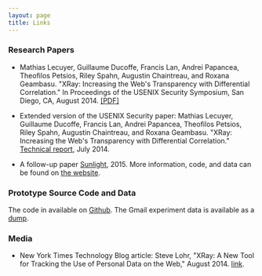 ```yaml
---
layout: page
title: Links
---
```


### Research Papers

* Mathias Lecuyer, Guillaume Ducoffe, Francis Lan, Andrei Papancea,
Theofilos Petsios, Riley Spahn, Augustin Chaintreau, and Roxana Geambasu. 
"XRay: Increasing the Web's Transparency with Differential Correlation."
In Proceedings of the USENIX Security Symposium, San Diego, CA, August 2014.
<a href="{{ site.baseurl }}/public/usenix14lecuyer.pdf" target="_top">[PDF]</a>

* Extended version of the USENIX Security paper:
Mathias Lecuyer, Guillaume Ducoffe, Francis Lan, Andrei Papancea,
Theofilos Petsios, Riley Spahn, Augustin Chaintreau, and Roxana Geambasu.
"XRay: Increasing the Web's Transparency with Differential Correlation."
<a href="http://arxiv.org/abs/1407.2323" target="_top">Technical report</a>, July 2014.

* A follow-up paper <a href="https://roxanageambasu.github.io/publications/ccs2015sunlight.pdf" target="_top">Sunlight</a>, 2015. More information, code, and data can be found on <a href="https://columbia.github.io/sunlight/" target="_top">the website</a>.

### Prototype Source Code and Data

The code in available on <a href="https://github.com/columbia/xray" target="_top">Github</a>. The Gmail experiment data is available as a <a href="http://www.cs.columbia.edu/~mathias/sunlight/gmail/data.zip" target="_top">dump</a>.

### Media

* New York Times Technology Blog article: Steve Lohr, "XRay: A New Tool for Tracking the Use of Personal Data on the Web," August 2014. <a href="http://bits.blogs.nytimes.com/2014/08/18/xray-a-new-tool-for-tracking-the-use-of-personal-data-on-the-web/" target="_top">link</a>.
